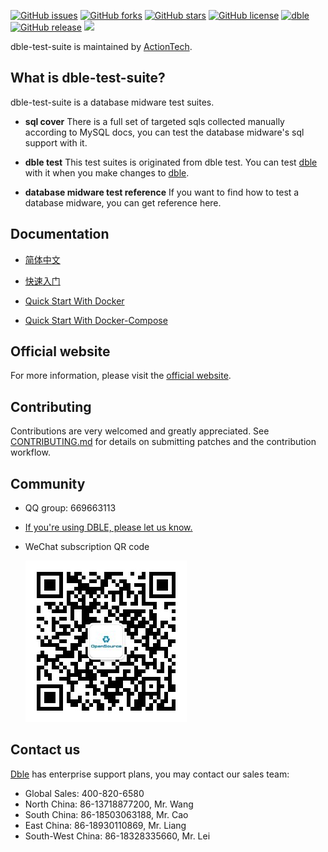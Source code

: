 [![GitHub issues](https://img.shields.io/github/issues/actiontech/dble.svg)](https://github.com/actiontech/dble/issues)
[![GitHub forks](https://img.shields.io/github/forks/actiontech/dble.svg)](https://github.com/actiontech/dble/network/members)
[![GitHub stars](https://img.shields.io/github/stars/actiontech/dble.svg)](https://github.com/actiontech/dble/stargazers)
[![GitHub license](https://img.shields.io/github/license/actiontech/dble.svg)](https://github.com/actiontech/dble/blob/master/LICENSE)
[![dble](https://img.shields.io/badge/dble-working%20in%20banks-blue.svg)](https://github.com/actiontech/dble)
[![GitHub release](https://img.shields.io/github/release/actiontech/dble.svg)](https://github.com/actiontech/dble/releases)
<img src="https://travis-ci.org/actiontech/dble.svg?branch=master">

dble-test-suite is maintained by [ActionTech](https://opensource.actionsky.com).

## What is dble-test-suite?

dble-test-suite is a database midware test suites. 

- __sql cover__
There is a full set of targeted sqls collected manually according to MySQL docs, you can test the database midware's sql support with it. 

- __dble test__
This test suites is originated from dble test. You can test [dble](https://github.com/actiontech/dble) with it when you make changes to [dble](https://github.com/actiontech/dble). 

- __database midware test reference__
If you want to find how to test a database midware, you can get reference here.

## Documentation

- [简体中文](./docs/index.md)

- [快速入门](./docs/QUICKSTART.md) 

- [Quick Start With Docker](./docs/dble_quick_start_docker.md) 

- [Quick Start With Docker-Compose](./docs/dble_start_docker_compose.md) 

## Official website
For more information, please visit the [official website](https://opensource.actionsky.com).

## Contributing

Contributions are very welcomed and greatly appreciated. See [CONTRIBUTING.md](./docs/CONTRIBUTING.md)
for details on submitting patches and the contribution workflow.

## Community

* QQ group: 669663113
* [If you're using DBLE, please let us know.](https://wj.qq.com/s/2291106/09f4)
* WeChat subscription QR code
  
  ![dble](./docs/QR_code.png)

## Contact us

[Dble](https://github.com/actiontech/dble) has enterprise support plans, you may contact our sales team: 
* Global Sales: 400-820-6580
* North China: 86-13718877200, Mr. Wang
* South China: 86-18503063188, Mr. Cao
* East China: 86-18930110869, Mr. Liang
* South-West China: 86-18328335660, Mr. Lei